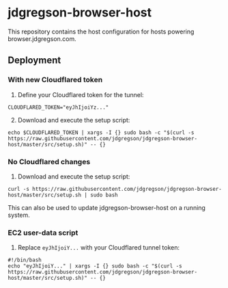 # jdgregson-browser-host

This repository contains the host configuration for hosts powering browser.jdgregson.com.

## Deployment

### With new Cloudflared token
1. Define your Cloudflared token for the tunnel:
```
CLOUDFLARED_TOKEN="eyJhIjoiYz..."
```

2. Download and execute the setup script:
```
echo $CLOUDFLARED_TOKEN | xargs -I {} sudo bash -c "$(curl -s https://raw.githubusercontent.com/jdgregson/jdgregson-browser-host/master/src/setup.sh)" -- {}
```

### No Cloudflared changes
1. Download and execute the setup script:
```
curl -s https://raw.githubusercontent.com/jdgregson/jdgregson-browser-host/master/src/setup.sh | sudo bash
```

This can also be used to update jdgregson-browser-host on a running system.


### EC2 user-data script
1. Replace `eyJhIjoiY...` with your Cloudflared tunnel token:
```
#!/bin/bash
echo "eyJhIjoiY..." | xargs -I {} sudo bash -c "$(curl -s https://raw.githubusercontent.com/jdgregson/jdgregson-browser-host/master/src/setup.sh)" -- {}
```